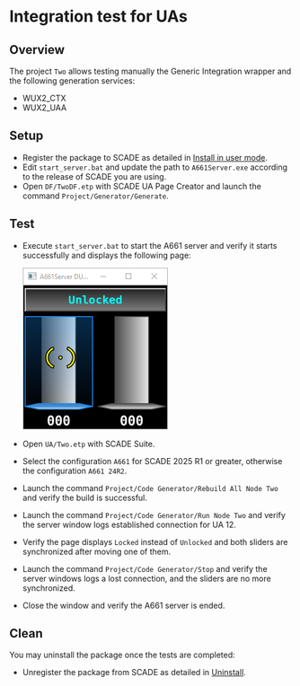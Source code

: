 # Integration test for UAs
## Overview
The project `Two` allows testing manually the Generic Integration wrapper and the following generation services:

* WUX2_CTX
* WUX2_UAA

## Setup
* Register the package to SCADE as detailed in
  [Install in user mode](<https://wux.scade.docs.pyansys.com/version/stable/getting_started/contributing.html#install-in-user-mode>).
* Edit `start_server.bat` and update the path to `A661Server.exe` according to the release of SCADE you are using.
* Open `DF/TwoDF.etp` with SCADE UA Page Creator and launch the command `Project/Generator/Generate`.

## Test
* Execute `start_server.bat` to start the A661 server and verify it starts successfully and displays the following page:

  ![Two](img/two.png)
* Open `UA/Two.etp` with SCADE Suite.
* Select the configuration `A661` for SCADE 2025 R1 or greater, otherwise the configuration `A661 24R2`.
* Launch the command `Project/Code Generator/Rebuild All Node Two` and verify the build is successful.
* Launch the command `Project/Code Generator/Run Node Two` and verify the server window logs established connection for UA 12.
* Verify the page displays `Locked` instead of `Unlocked` and both sliders are synchronized after moving one of them.
* Launch the command `Project/Code Generator/Stop` and verify the server windows logs a lost connection, and the sliders are no more synchronized.
* Close the window and verify the A661 server is ended.

## Clean
You may uninstall the package once the tests are completed:

* Unregister the package from SCADE as detailed in
  [Uninstall](<https://wux.scade.docs.pyansys.com/version/stable/getting_started/contributing.html#uninstall>).
